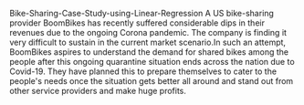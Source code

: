 Bike-Sharing-Case-Study-using-Linear-Regression
A US bike-sharing provider BoomBikes has recently suffered considerable dips in their revenues due to the ongoing Corona pandemic. 
The company is finding it very difficult to sustain in the current market scenario.In such an attempt, 
BoomBikes aspires to understand the demand for shared bikes among the people after this ongoing quarantine situation ends across the nation due to Covid-19. 
They have planned this to prepare themselves to cater to the people's needs once the situation gets better all around and stand out from other service providers and make huge profits.


